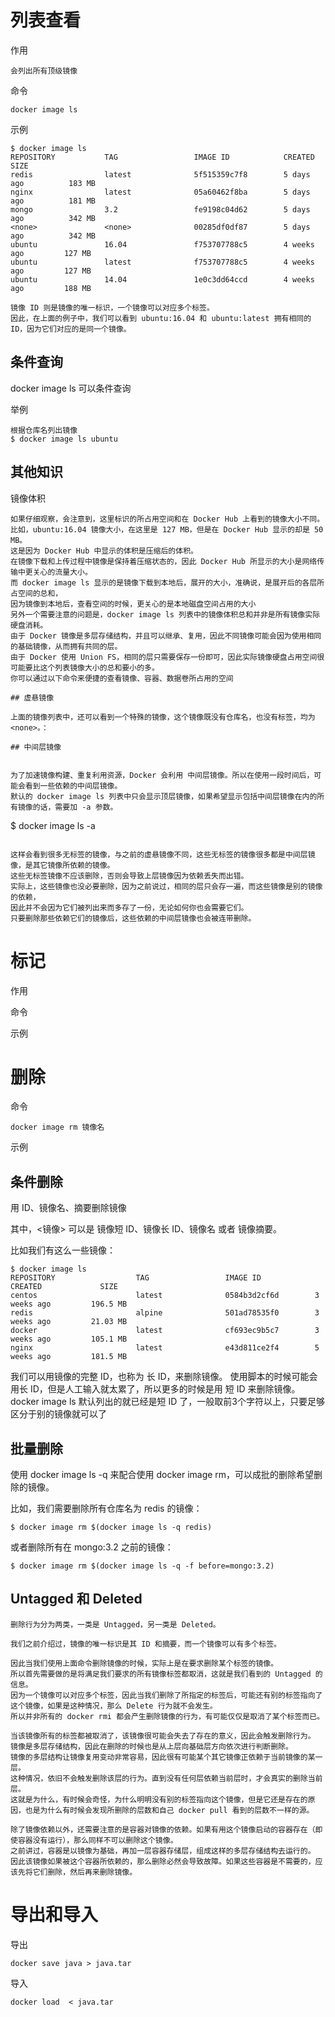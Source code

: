 


# 列表查看

作用

    会列出所有顶级镜像

命令

    docker image ls


示例

```
$ docker image ls
REPOSITORY           TAG                 IMAGE ID            CREATED             SIZE
redis                latest              5f515359c7f8        5 days ago          183 MB
nginx                latest              05a60462f8ba        5 days ago          181 MB
mongo                3.2                 fe9198c04d62        5 days ago          342 MB
<none>               <none>              00285df0df87        5 days ago          342 MB
ubuntu               16.04               f753707788c5        4 weeks ago         127 MB
ubuntu               latest              f753707788c5        4 weeks ago         127 MB
ubuntu               14.04               1e0c3dd64ccd        4 weeks ago         188 MB
```

```
镜像 ID 则是镜像的唯一标识，一个镜像可以对应多个标签。
因此，在上面的例子中，我们可以看到 ubuntu:16.04 和 ubuntu:latest 拥有相同的 ID，因为它们对应的是同一个镜像。
```

## 条件查询

docker image ls 可以条件查询


举例

```
根据仓库名列出镜像
$ docker image ls ubuntu
```


## 其他知识

镜像体积

```
如果仔细观察，会注意到，这里标识的所占用空间和在 Docker Hub 上看到的镜像大小不同。
比如，ubuntu:16.04 镜像大小，在这里是 127 MB，但是在 Docker Hub 显示的却是 50 MB。
这是因为 Docker Hub 中显示的体积是压缩后的体积。
在镜像下载和上传过程中镜像是保持着压缩状态的，因此 Docker Hub 所显示的大小是网络传输中更关心的流量大小。
而 docker image ls 显示的是镜像下载到本地后，展开的大小，准确说，是展开后的各层所占空间的总和，
因为镜像到本地后，查看空间的时候，更关心的是本地磁盘空间占用的大小
另外一个需要注意的问题是，docker image ls 列表中的镜像体积总和并非是所有镜像实际硬盘消耗。
由于 Docker 镜像是多层存储结构，并且可以继承、复用，因此不同镜像可能会因为使用相同的基础镜像，从而拥有共同的层。
由于 Docker 使用 Union FS，相同的层只需要保存一份即可，因此实际镜像硬盘占用空间很可能要比这个列表镜像大小的总和要小的多。
你可以通过以下命令来便捷的查看镜像、容器、数据卷所占用的空间

## 虚悬镜像

上面的镜像列表中，还可以看到一个特殊的镜像，这个镜像既没有仓库名，也没有标签，均为 <none>。：

## 中间层镜像


为了加速镜像构建、重复利用资源，Docker 会利用 中间层镜像。所以在使用一段时间后，可能会看到一些依赖的中间层镜像。
默认的 docker image ls 列表中只会显示顶层镜像，如果希望显示包括中间层镜像在内的所有镜像的话，需要加 -a 参数。

```
$ docker image ls -a
```

这样会看到很多无标签的镜像，与之前的虚悬镜像不同，这些无标签的镜像很多都是中间层镜像，是其它镜像所依赖的镜像。
这些无标签镜像不应该删除，否则会导致上层镜像因为依赖丢失而出错。
实际上，这些镜像也没必要删除，因为之前说过，相同的层只会存一遍，而这些镜像是别的镜像的依赖，
因此并不会因为它们被列出来而多存了一份，无论如何你也会需要它们。
只要删除那些依赖它们的镜像后，这些依赖的中间层镜像也会被连带删除。
```


# 标记

作用


命令


示例





# 删除


命令

    docker image rm 镜像名

示例



## 条件删除

用 ID、镜像名、摘要删除镜像

其中，<镜像> 可以是 镜像短 ID、镜像长 ID、镜像名 或者 镜像摘要。

比如我们有这么一些镜像：

```
$ docker image ls
REPOSITORY                  TAG                 IMAGE ID            CREATED             SIZE
centos                      latest              0584b3d2cf6d        3 weeks ago         196.5 MB
redis                       alpine              501ad78535f0        3 weeks ago         21.03 MB
docker                      latest              cf693ec9b5c7        3 weeks ago         105.1 MB
nginx                       latest              e43d811ce2f4        5 weeks ago         181.5 MB
```

我们可以用镜像的完整 ID，也称为 长 ID，来删除镜像。
使用脚本的时候可能会用长 ID，但是人工输入就太累了，所以更多的时候是用 短 ID 来删除镜像。
docker image ls 默认列出的就已经是短 ID 了，一般取前3个字符以上，只要足够区分于别的镜像就可以了


## 批量删除

使用 docker image ls -q 来配合使用 docker image rm，可以成批的删除希望删除的镜像。

比如，我们需要删除所有仓库名为 redis 的镜像：

```
$ docker image rm $(docker image ls -q redis)
```

或者删除所有在 mongo:3.2 之前的镜像：

```
$ docker image rm $(docker image ls -q -f before=mongo:3.2)
```


## Untagged 和 Deleted

```
删除行为分为两类，一类是 Untagged，另一类是 Deleted。

我们之前介绍过，镜像的唯一标识是其 ID 和摘要，而一个镜像可以有多个标签。

因此当我们使用上面命令删除镜像的时候，实际上是在要求删除某个标签的镜像。
所以首先需要做的是将满足我们要求的所有镜像标签都取消，这就是我们看到的 Untagged 的信息。
因为一个镜像可以对应多个标签，因此当我们删除了所指定的标签后，可能还有别的标签指向了这个镜像，如果是这种情况，那么 Delete 行为就不会发生。
所以并非所有的 docker rmi 都会产生删除镜像的行为，有可能仅仅是取消了某个标签而已。

当该镜像所有的标签都被取消了，该镜像很可能会失去了存在的意义，因此会触发删除行为。
镜像是多层存储结构，因此在删除的时候也是从上层向基础层方向依次进行判断删除。
镜像的多层结构让镜像复用变动非常容易，因此很有可能某个其它镜像正依赖于当前镜像的某一层。
这种情况，依旧不会触发删除该层的行为。直到没有任何层依赖当前层时，才会真实的删除当前层。
这就是为什么，有时候会奇怪，为什么明明没有别的标签指向这个镜像，但是它还是存在的原因，也是为什么有时候会发现所删除的层数和自己 docker pull 看到的层数不一样的源。

除了镜像依赖以外，还需要注意的是容器对镜像的依赖。如果有用这个镜像启动的容器存在（即使容器没有运行），那么同样不可以删除这个镜像。
之前讲过，容器是以镜像为基础，再加一层容器存储层，组成这样的多层存储结构去运行的。
因此该镜像如果被这个容器所依赖的，那么删除必然会导致故障。如果这些容器是不需要的，应该先将它们删除，然后再来删除镜像。

```

# 导出和导入


导出

    docker save java > java.tar
    
导入

    docker load  < java.tar   



